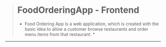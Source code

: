 > # FoodOrderingApp - Frontend #
>  * Food Ordering App is a web application, which is created with the basic idea to allow a customer browse restaurants
>   and order menu items from that restaurant. *

<hr>
